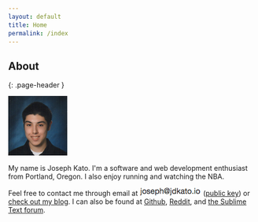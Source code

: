 ```yaml
---
layout: default
title: Home
permalink: /index
---
```


## About
{: .page-header }

<img class="pull-left" src="img/img.png" style="margin-right:20px;">

My name is Joseph Kato. I'm a software and web development enthusiast from Portland, Oregon. I also enjoy running and watching the NBA.

<div class="row">
Feel free to contact me through email at <img class="inline-img" src="img/inline-em.png"> (<a href="/jdkato_gpg_key.asc">public key</a>) or <a href="blog.html">check out my blog</a>. I can also be found at <a href="https://github.com/jdkato">Github</a>, <a href="https://www.reddit.com/user/jdkato/">Reddit</a>, and <a href="https://forum.sublimetext.com/users/jdkato/activity">the Sublime Text forum</a>.
</div>
